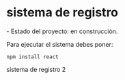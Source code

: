 <h1> sistema de registro </h1>
- Estado del proyecto: en construcciòn.

Para ejecutar el sistema debes poner:

```npm install react```

sistema de registro 2
